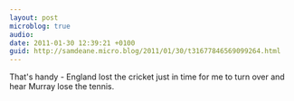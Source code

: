 ```yaml
---
layout: post
microblog: true
audio: 
date: 2011-01-30 12:39:21 +0100
guid: http://samdeane.micro.blog/2011/01/30/t31677846569099264.html
---
```

That's handy - England lost the cricket just in time for me to turn over and hear Murray lose the tennis.

